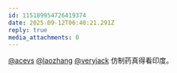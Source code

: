```yaml
---
id: 115189954726419374
date: 2025-09-12T06:40:21.291Z
reply: true
media_attachments: 0
---
```


[@acevs](https://mastodon.social/@acevs) [@laozhang](https://suo.si/@laozhang) [@veryjack](https://mastodon.social/@veryjack) 仿制药真得看印度。

